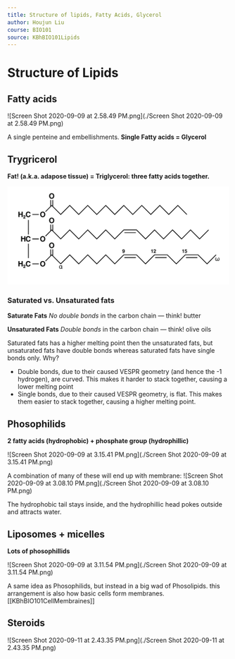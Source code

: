 ```yaml
---
title: Structure of lipids, Fatty Acids, Glycerol
author: Houjun Liu
course: BIO101
source: KBhBIO101Lipids
---
```


# Structure of Lipids

## Fatty acids

![Screen Shot 2020-09-09 at 2.58.49 PM.png](./Screen Shot 2020-09-09 at 2.58.49 PM.png)

A single penteine and embellishments. **Single Fatty acids = Glycerol**

## Trygricerol
**Fat! (a.k.a. adapose tissue) = Triglycerol: three fatty acids together.**

![Fat_triglyceride_shorthand_formula.png](Fat_triglyceride_shorthand_formula.png)

### Saturated vs. Unsaturated fats
**Saturate Fats**
_No double bonds_ in the carbon chain — think! butter

**Unsaturated Fats**
_Double bonds_ in the carbon chain — think! olive oils

Saturated fats has a higher melting point then the unsaturated fats, but unsaturated fats have double bonds whereas saturated fats have single bonds only. Why?

* Double bonds, due to their caused VESPR geometry (and hence the -1 hydrogen), are curved. This makes it harder to stack together, causing a lower melting point
* Single bonds, due to their caused VESPR geometry, is flat. This makes them easier to stack together, causing a higher melting point.

## Phosophilids
**2 fatty acids (hydrophobic) + phosphate group (hydrophillic)**

![Screen Shot 2020-09-09 at 3.15.41 PM.png](./Screen Shot 2020-09-09 at 3.15.41 PM.png)

A combination of many of these will end up with membrane:
![Screen Shot 2020-09-09 at 3.08.10 PM.png](./Screen Shot 2020-09-09 at 3.08.10 PM.png)

The hydrophobic tail stays inside, and the hydrophillic head pokes outside and attracts water.

## Liposomes + micelles
**Lots of phosophillids**

![Screen Shot 2020-09-09 at 3.11.54 PM.png](./Screen Shot 2020-09-09 at 3.11.54 PM.png)

A same idea as Phosophilids, but instead in a big wad of Phosolipids. this arrangement is also how basic cells form membranes. [[KBhBIO101CellMembraines]]

## Steroids
![Screen Shot 2020-09-11 at 2.43.35 PM.png](./Screen Shot 2020-09-11 at 2.43.35 PM.png)
